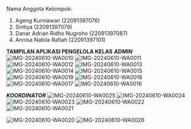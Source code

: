 Nama Anggota Kelompok:
1. Ageng Kurniawan (22091397076) 
2. Sintiya (22091397079) 
3. Danar Adrian Ridho Nugroho (22091397087) 
4. Annisa Nabila Rafiah (22091397101)

**TAMPILAN APLIKASI PENGELOLA KELAS**
***ADMIN***
![IMG-20240610-WA0010](https://github.com/sintiyaaa73/Aplikasi-Pengelola-Kelas/assets/124550908/e0e94664-9ad3-4682-8905-96a648823f0f)
![IMG-20240610-WA0011](https://github.com/sintiyaaa73/Aplikasi-Pengelola-Kelas/assets/124550908/4aa516c1-da8e-4e90-a938-1e8103ec9f05)
![IMG-20240610-WA0012](https://github.com/sintiyaaa73/Aplikasi-Pengelola-Kelas/assets/124550908/f16ff8de-8e53-408d-87d7-da85c4fadc9d)
![IMG-20240610-WA0013](https://github.com/sintiyaaa73/Aplikasi-Pengelola-Kelas/assets/124550908/3225a620-74e4-49be-91b1-78cb8ebae779)
![IMG-20240610-WA0014](https://github.com/sintiyaaa73/Aplikasi-Pengelola-Kelas/assets/124550908/85985026-703a-425c-9404-d56daf41c131)
![IMG-20240610-WA0015](https://github.com/sintiyaaa73/Aplikasi-Pengelola-Kelas/assets/124550908/602ba84e-3460-4f94-986f-a230d560e2a8)
![IMG-20240610-WA0019](https://github.com/sintiyaaa73/Aplikasi-Pengelola-Kelas/assets/124550908/c430ffac-1477-44e5-b975-3bd62660ed24)
![IMG-20240610-WA0018](https://github.com/sintiyaaa73/Aplikasi-Pengelola-Kelas/assets/124550908/f95c5b19-3d14-47dd-b13e-2d471d6f3e7e)
![IMG-20240610-WA0017](https://github.com/sintiyaaa73/Aplikasi-Pengelola-Kelas/assets/124550908/af3847f5-f50d-45cc-bddd-ae035af3ceb5)
![IMG-20240610-WA0016](https://github.com/sintiyaaa73/Aplikasi-Pengelola-Kelas/assets/124550908/3a31c824-30d9-4bc8-8eb1-01aeae37db86)

***KOORDINATOR***
![IMG-20240610-WA0025](https://github.com/sintiyaaa73/Aplikasi-Pengelola-Kelas/assets/124550908/a35def18-604c-4adb-af9b-311a7803b7e0)
![IMG-20240610-WA0024](https://github.com/sintiyaaa73/Aplikasi-Pengelola-Kelas/assets/124550908/83a9cbfd-c9f7-4442-b266-f10b90c5a823)
![IMG-20240610-WA0023](https://github.com/sintiyaaa73/Aplikasi-Pengelola-Kelas/assets/124550908/20b17693-ab09-4ec6-8eb1-1d71d9702d72)
![IMG-20240610-WA0022](https://github.com/sintiyaaa73/Aplikasi-Pengelola-Kelas/assets/124550908/5b4fc2cc-be7e-4b55-9602-7a32688dbdb2)
![IMG-20240610-WA0021](https://github.com/sintiyaaa73/Aplikasi-Pengelola-Kelas/assets/124550908/1bb83d23-ded0-4a72-8698-bc3f1ab81b94)

![IMG-20240610-WA0020](https://github.com/sintiyaaa73/Aplikasi-Pengelola-Kelas/assets/124550908/216ec4fc-bdd5-48d1-a801-c1a651112de4)
![IMG-20240610-WA0026](https://github.com/sintiyaaa73/Aplikasi-Pengelola-Kelas/assets/124550908/63482015-486d-46d3-9552-479174e2325e)



